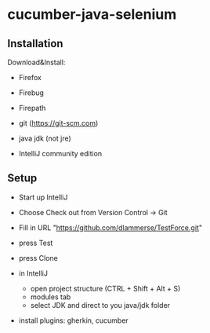 cucumber-java-selenium
==================

## Installation

Download&Install:
- Firefox
- Firebug
- Firepath

- git (https://git-scm.com)
- java jdk (not jre)
- IntelliJ community edition


## Setup

- Start up IntelliJ
- Choose Check out from Version Control -> Git
- Fill in URL "https://github.com/dlammerse/TestForce.git"
- press Test
- press Clone

- in IntelliJ
  - open project structure (CTRL + Shift + Alt + S)
  - modules tab
  - select JDK and direct to you java/jdk folder

- install plugins: gherkin, cucumber



